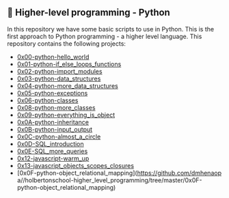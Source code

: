 ## :rocket: Higher-level programming - Python
In this repository we have some basic scripts to use in Python. This is the first approach to Python programming - a higher level language. This repository contains the following projects:
+ [0x00-python-hello_world](https://github.com/dmhenaopa/holbertonschool-higher_level_programming/tree/master/0x00-python-hello_world)
+ [0x01-python-if_else_loops_functions](https://github.com/dmhenaopa/holbertonschool-higher_level_programming/tree/master/0x01-python-if_else_loops_functions)
+ [0x02-python-import_modules](https://github.com/dmhenaopa/holbertonschool-higher_level_programming/tree/master/0x02-python-import_modules)
+ [0x03-python-data_structures](https://github.com/dmhenaopa/holbertonschool-higher_level_programming/tree/master/0x03-python-data_structures)
+ [0x04-python-more_data_structures](https://github.com/dmhenaopa/holbertonschool-higher_level_programming/tree/master/0x04-python-more_data_structures)
+ [0x05-python-exceptions](https://github.com/dmhenaopa/holbertonschool-higher_level_programming/tree/master/0x05-python-exceptions)
+ [0x06-python-classes](https://github.com/dmhenaopa//holbertonschool-higher_level_programming/tree/master/0x06-python-classes)
+ [0x08-python-more_classes](https://github.com/dmhenaopa//holbertonschool-higher_level_programming/tree/master/0x08-python-more_classes)
+ [0x09-python-everything_is_object](https://github.com/dmhenaopa//holbertonschool-higher_level_programming/tree/master/0x09-python-everything_is_object)
+ [0x0A-python-inheritance](https://github.com/dmhenaopa//holbertonschool-higher_level_programming/tree/master/0x0A-python-inheritance)
+ [0x0B-python-input_output](https://github.com/dmhenaopa//holbertonschool-higher_level_programming/tree/master/0x0B-python-input_output)
+ [0x0C-python-almost_a_circle](https://github.com/dmhenaopa//holbertonschool-higher_level_programming/tree/master/0x0C-python-almost_a_circle)
+ [0x0D-SQL_introduction](https://github.com/dmhenaopa//holbertonschool-higher_level_programming/tree/master/0x0D-SQL_introduction)
+ [0x0E-SQL_more_queries](https://github.com/dmhenaopa//holbertonschool-higher_level_programming/tree/master/0x0E-SQL_more_queries)
+ [0x12-javascript-warm_up](https://github.com/dmhenaopa//holbertonschool-higher_level_programming/tree/master/0x12-javascript-warm_up)
+ [0x13-javascript_objects_scopes_closures](https://github.com/dmhenaopa//holbertonschool-higher_level_programming/tree/master/0x13-javascript_objects_scopes_closures)
+ [0x0F-python-object_relational_mapping](https://github.com/dmhenaop    a//holbertonschool-higher_level_programming/tree/master/0x0F-python-object_relational_mapping)
<!--stackedit_data:
eyJoaXN0b3J5IjpbLTE0MTE2NzI5Ml19
-->
